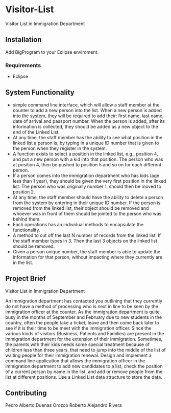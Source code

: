 # Visitor-List
Visitor List in Immigration Department 

## Installation
Add BigProgram to your Eclipse enviroment.

### Requirements
* Eclipse

## System Functionality

* simple command line interface, which will allow a staff member at the counter to add a new person into the list. When a new person is added into the system, they will be required to add their:
first name, 
last name, 
date of arrival and 
passport number. 
When the person is added, after its information is collected, they should be added as a new object to the end of the Linked List.
* At any time, the staff member has the ability to see what position in the linked list a person is, by typing in a unique ID number that is given to the person when they register in the system.
* A function exists to select a position in the linked list, e.g., position 4, and put a new person with a kid into that position. The person who was at position 4, then be pushed to position 5 and so on for each different person.
* If a person comes into the immigration department who has kids (age less than 1 year), they should be given the very first position in the linked list. The person who was originally number 1, should then be moved to position 2.
* At any time, the staff member should have the ability to delete a person from the system by entering in their unique ID number. If the person is removed from the linked list, their object should be removed and whoever was in front of them should be jointed to the person who was behind them.
* Each operations has an individual methods to encapsulate the functionality.
* A method to cut off the last N number of records from the linked list. If the staff member types in 3. Then the last 3 objects on the linked list should be removed.
* Given a person unique number, the staff member is able to update the information for that person, without impacting where they currently are in the list.


## Project Brief
Visitor List in Immigration Department

An Immigration department has contacted you outlining that they currently do not have a method of processing who is next in line to be seen by the immigration officer at the counter. As the immigration department is quite busy in the months of September and February due to new students in the country, often the people take a ticket, leave and then come back later to see if it is their time to be meet with the immigration officer. Since the various kinds of visitors (Business, Patients and Families) are present in the immigration department for the extension of their immigration. Sometimes, the parents with their kids needs some special treatment because of children less than three years, that need to jump into the middle of the list of waiting people for their immigration renewal.
Design and implement a command line application that allows the immigration officer in the immigration department to add new candidates to a list, check the position of a current person by name in the list, and add or remove people from the list at different positions.
Use a Linked List data structure to store the data.


## Contributing
Pedro Alberto Duenas Orozco 
Roberto Alejandro Rivera




